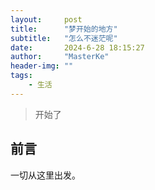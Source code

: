 ```yaml
---
layout:     post
title:      "梦开始的地方"
subtitle:   "怎么不迷茫呢"
date:       2024-6-28 18:15:27
author:     "MasterKe"
header-img: ""
tags:
    - 生活
---
```


> 开始了


## 前言

一切从这里出发。
